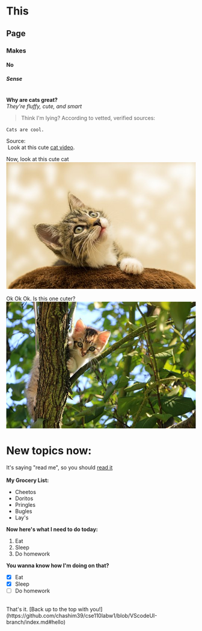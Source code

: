 # This
## Page
### Makes
#### No
##### Sense
# 

**Why are cats great?** <br>
*They're fluffy, cute, and smart* <br>

> Think I'm lying? According to vetted, verified sources:

```
Cats are cool.
```
Source: <br>
![]()
Look at this cute [cat video](https://www.youtube.com/shorts/2eDXQuXGejw).

Now, look at this cute cat<br>
![](cats/kitten-4611189__340.jpg)<br>

Ok Ok Ok. Is this one cuter? <br>
![](cats/cat-1647775__340.jpg) <br>
# New topics now: <br>
It's saying "read me", so you should [read it](README.md) <br>
<br>
**My Grocery List:**
- Cheetos
- Doritos
- Pringles
- Bugles
- Lay's

**Now here's what I need to do today:**
1. Eat
2. Sleep
3. Do homework

**You wanna know how I'm doing on that?**
- [x] Eat
- [x] Sleep
- [ ] Do homework

<br>
That's it. [Back up to the top with you!](https://github.com/chashim39/cse110labw1/blob/VScodeUI-branch/index.md#hello)
<br>
